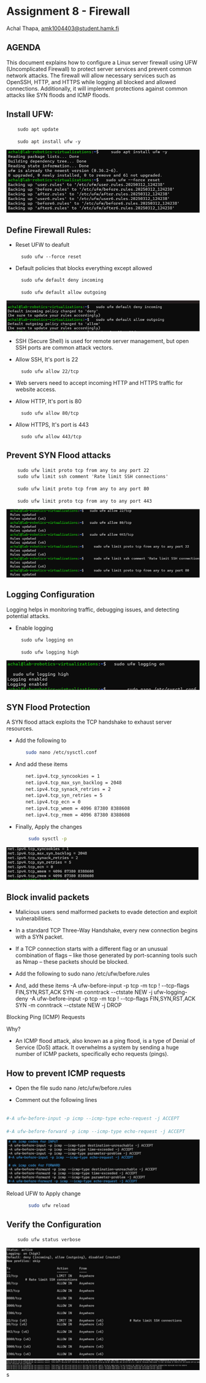 # Assignment 8 - Firewall
Achal Thapa, amk1004403@student.hamk.fi

AGENDA
-
This document explains how to configure a Linux server firewall using UFW (Uncomplicated Firewall) to protect server services and prevent common network attacks. The firewall will allow necessary services such as OpenSSH, HTTP, and HTTPS while logging all blocked and allowed connections. Additionally, it will implement protections against common attacks like SYN floods and ICMP floods.

## Install UFW:

        sudo apt update

        sudo apt install ufw -y

![Install](img/1.png)


## Define Firewall Rules:

- Reset UFW to deafult

        sudo ufw --force reset

- Default policies that blocks everything except allowed 

        sudo ufw default deny incoming

        sudo ufw default allow outgoing

![](img/2.png)

- SSH (Secure Shell) is used for remote server management, but open SSH ports are common attack vectors.
- Allow SSH, It's port is 22

        sudo ufw allow 22/tcp

- Web servers need to accept incoming HTTP and HTTPS traffic for website access.
- Allow HTTP, It's port is 80

        sudo ufw allow 80/tcp

- Allow HTTPS, It's port is 443

        sudo ufw allow 443/tcp


Prevent SYN Flood attacks
-

        sudo ufw limit proto tcp from any to any port 22
        sudo ufw limit ssh comment 'Rate limit SSH connections'

        sudo ufw limit proto tcp from any to any port 80

        sudo ufw limit proto tcp from any to any port 443

![SYN](img/limit.png)


Logging Configuration
-

Logging helps in monitoring traffic, debugging issues, and detecting potential attacks. 
- Enable logging

        sudo ufw logging on

        sudo ufw logging high

![loging](img/5.png)

SYN Flood Protection
-

A SYN flood attack exploits the TCP handshake to exhaust server resources.

- Add the following to
 ```bash
        sudo nano /etc/sysctl.conf
```

- And add these items
 ```bash
        net.ipv4.tcp_syncookies = 1
        net.ipv4.tcp_max_syn_backlog = 2048
        net.ipv4.tcp_synack_retries = 2
        net.ipv4.tcp_syn_retries = 5
        net.ipv4.tcp_ecn = 0
        net.ipv4.tcp_wmem = 4096 87380 8388608
        net.ipv4.tcp_rmem = 4096 87380 8388608
```
- Finally, Apply the changes
```bash
        sudo sysctl -p
```
![changes](img/sysctl.png)


Block invalid packets
-

- Malicious users send malformed packets to evade detection and exploit vulnerabilities.
- In a standard TCP Three-Way Handshake, every new connection begins with a SYN packet.
- If a TCP connection starts with a different flag or an unusual combination of flags – like those generated by port-scanning tools such as Nmap – these packets should be blocked.

- Add the following to
        sudo nano /etc/ufw/before.rules

- And, add these items
        -A ufw-before-input -p tcp -m tcp ! --tcp-flags FIN,SYN,RST,ACK SYN -m conntrack --ctstate NEW -j ufw-logging-deny
        -A ufw-before-input -p tcp -m tcp ! --tcp-flags FIN,SYN,RST,ACK SYN -m conntrack --ctstate NEW -j DROP



Blocking Ping (ICMP) Requests

Why?
- An ICMP flood attack, also known as a ping flood, is a type of Denial of Service (DoS) attack. It overwhelms a system by sending a huge number of ICMP packets, specifically echo requests (pings).

How to prevent ICMP requests
-
- Open the file
        sudo nano /etc/ufw/before.rules

- Comment out the following lines
```bash

#-A ufw-before-input -p icmp --icmp-type echo-request -j ACCEPT

#-A ufw-before-forward -p icmp --icmp-type echo-request -j ACCEPT
``` 
![comment](img/comment.png)

Reload UFW to Apply change
```bash
        sudo ufw reload
```


Verify the Configuration
-
        sudo ufw status verbose

![verify](img/verbose.png)
![verify](img/verbose1.png)
s